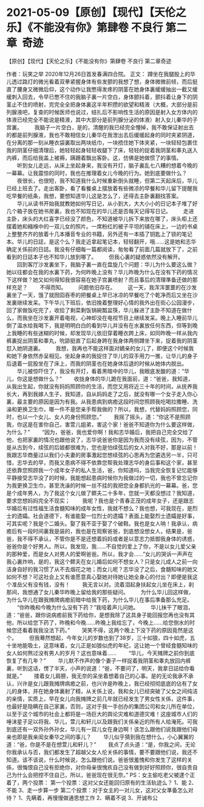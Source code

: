 # 2021-05-09【原创】【现代】【天伦之乐】《不能没有你》第肆卷 不良行  第二章  奇迹



【原创】【现代】【天伦之乐】《不能没有你》第肆卷 不良行  第二章奇迹




作者：玩笑之举 2020年12月26日首发春满四合院。
正文：
蹲坐在我腿股上的华儿透过路灯的微光看着双拳紧握身体有些发颤的我想了想，身体微微前倾，而后挺直了腰身又微微后仰，这个动作让我憋得发疼的阴茎在她身体裏缓缓抽出一截又缓缓刺入回去，令早已憋不住的我脑子裏一片空白，身体颤抖着，颤抖着让身下的阴茎止不住的喷射，完完全全把身体裏这半年积攒的欲望和精液（大概，大部分是前列腺液吧，复查的时候医师也说过，结扎后不影响性生活的原因是射入女方体内的体液已经完全不能说是精液，其中大部分是前列腺分泌的体液）射入女儿秦华的子宫裏。 　　我脑子一片空白，是的，清醒的我已经完全懵掉，我不敢保证射出去的都是前列腺液，我也不敢相信女儿秦华在我泄出去后缓缓起身的同时夹紧阴道，在分离的那一刻从睡衣袋裏取出两块纸巾，一块捂住她下体夹紧，一块轻轻包裹住我的阴茎仔细清理后，她轻轻起身轻轻收腿下了床，轻轻的捉着我阴茎和睾丸送入内裤，而后给我盖上被褥，蹒跚着飘出客卧。这，仿佛是她做惯了的事情。 　　听到女儿走远，从床上坐起身来，我没有开灯，脑子裏乱七八糟的想着今晚的一幕幕。让我震惊的同时，我也在推理着女儿今晚的行为。她到底要做什么？ 　　夜很长，也很短，我不知道我什么时候重新倒头就睡，但第二天起床后，华儿已经上班去了。走出客卧，看了看餐桌上摆放着有些微凉的早餐和华儿留下提醒我吃早餐的纸条，我想，要想知道华儿这是怎么了，还得去主卧裏翻找答案。 　　华儿从读书开始我就教她如何写日记，从小到大，大大小小的日记本子堆了好几个箱子放在她书房裏，我也不知现在的华儿还是否每天记得写日记。 　　走进主卧，床头的大红喜字已经没了颜色，不知道被华儿拆下来放在哪了，床头柜上还摆着她和繈褓中的一双儿女的照片。一席粉红的被子平坦的铺在床上，一边的书桌上整整齐齐的放着十几本播音专业的书籍，另外还有一本插了钥匙上了锁的笔记本。华儿的日誌，是这个么？我走近拿起笔记本，轻轻翻开，哦……这是她和志华确定关係前的日誌。我没有仔细每一篇都阅读，匆匆看了前面几篇就放下了，之前看到的日誌本子也不知华儿放到哪了。 　　但我心裏的疑惑依然没有解开。 　　回到客厅沙发裏坐下，我脑子裏一直在盘旋几个问题：华儿为什么要这么做？她以往都会在我的水裏下药，为何昨晚上没有？华儿昨晚为什么在没有下药的情况下这样做？她又如何得知我很容易在她子宫裏喷射？而且事后的清理準备还做的那样充足？ 　　不得而知。 　　问题依旧存在。 　　这一天，我浑浑噩噩的在沙发裏坐了一天，饿了就囫囵吞枣的把餐桌上早已冰凉的早餐吃了个乾净而后又坐在沙发裏继续发呆。下午华儿下班后，依旧挽着整理好心情的我外出在街心公园漫步，回了家做饭吃完了，收拾了剩菜剩饭锅碗瓢盆筷，华儿躲进了主卧不知道在做什么，而我坐在沙发裏开着电视，心神却没在电视节目上继续发呆。晚上入睡前华儿倒了温水给我喝下，我是明明白白的看到华儿并没有在水裏放任何东西，但等到晚上我睡的有些迷糊的时候，却发现华儿依旧穿着睡衣跨上床，如同昨晚一样从我内裤裏捉出阴茎和睾丸，吮舔挺直了后起身跨在我身体两侧蹲坐下来，捉着我的阴茎怼入她阴道裏。 　　我想，我再也不能这样面对嫡亲的女儿了，即便这个时候我和她下身依然赤呈相见。坐起身来的我捉住了华儿的双手用力一推，让华儿的身子后退着一屁股坐在了床上，而我的阴茎也在她身体后退的时候从她体内脱出。 　　华儿被惊吓住了，我没有开灯，看着黑暗中的华儿，我眼底发酸的道：“华儿，你这是想做什么？” 　　收拢身体的华儿跪在我面前，道：“爸爸，我知道，从我出生起，你就没有妈妈照顾你的生活，而您又用将近三十年的时间，从抚养我长大，再到我嫁人生子，我知道，自从妈妈走了之后，就没有哪一个女子走入你心裏，最主要的原因是因为有我。从我患病到病癒这段时间您照顾我吃喝拉撒睡、洗澡和更换卫生巾，哪一件不是您亲手帮我做的？所以，我想，代替妈妈照顾您，同时，也以一个女儿、女人的身份照顾您。” 　　我摇了摇头，道：“你这不是照顾我，你这是在害你自己，害萱儿姐弟，害这个家！爸爸不知道你为什么要这样做，为什么？” 　　“因为，爸爸，我也爱你啊！我和志华婚后，我把自己完全交给了他，也把家裏的情况也跟他说了，志华说爸爸你是因为我而没有续弦，因为，不管是从古到今，续弦的后娘都很难为，您也是怕续弦后的女人对我不好，那是以前！我跟志华商量过以我们小夫妻的房事激起您想续弦的心思再为您遴选另一半，只可惜，志华去的早，而我又患病不得不依靠您帮我处理志华的身后事和这个家，甚至还依靠您照顾我一个成年女子的私人生活，爸，你知道吗，当我完全恢复记忆能够平静接受志华没了的时候，我能想起患病时候你为我做过的一切，我也不曾忘记你为我更换卫生巾，甚至洗澡的时候一丝不挂的我把您全身都扒光的一幕幕。爸，您是个成年男人，为了我这个女儿做了鳏夫二十多年，您就一天都没想过？我知道，要求您想妈妈完全不现实； 　　我呢？我也是个青春正茂的成年女子，还是跟志华婚后有过性福生活食髓知味的成年女性，我就不想么？我也想，可我现在，是烈士的遗孀。社会道德下，有谁能娶一位烈士的遗孀？表面上能娶烈士遗孀是好事，可其实呢？我是个二婚头。娶了我不亚于娶了个破鞋。我也是女人呐！我承认，病癒后有一段时间裏我是装的，我也是在观察爸爸，到底想没想女人，结果是，爸爸，我不得不承认，不管你是不是还想着妈妈或者是以意志力抵御我身体的诱惑，爸爸你是个好男人。所以，我发现，我……不自觉的爱上了你，不是以女儿爱父亲的那种爱，而是女人对男人的爱啊爸爸。所以，我才会……”女儿的哭诉一声声在我心裏炸响，是的，我这个鳏夫在女儿婚后如何不想女人？只是女儿成人之前一向洁身自好的我习惯了从不去烟花之地；而女儿呢？志华没了之后，食髓知味的她又如何不想？可这社会上又有谁愿意真心娶她对待她让她全身心的付出？即便是我这个准岳父有没有钱，没有！ 　　我无言以对。流着泪起身扶起女儿坐在床上，刹那间，我想通了女儿秦华昨晚上留给我的那些疑问。 　　为什么华儿回这样做，为什么华儿在跟我摊牌病癒前暗中给我下药，为什么华儿在事后準备那么充足。 　　“你昨晚和今晚为什么没有下药？”我哑着声儿问她。 　　华儿抹干了眼泪，道：“爸爸，跟你说病癒前我下药给你，是想我除了这具身子能回报您再也没有其他，所以给您下药了，昨晚和今晚……昨晚上我给忘了，今晚上……给您倒水的时候您还看着我我没法下药。” 　　哭笑不得，这两个晚上下没下药的原因竟然是这个。 　　但我蓦然想起，今年女儿的岁数也到了38岁，三十如狼，四十如虎，五十坐地能吸土，这意味着，女儿正是如狼似虎的年纪，这让她一个曾经食髓知味的女人如何熬过没有男人的岁月？这也意味着…… 　　“华儿，今天摊牌之前你到底恢复了有几年？” 　　华儿默不作声的像个妻子一样捉着我阴茎和睾丸放回内裤裏，听到这话，愣了半天，小声的说道：“爸，不要问了，明天，我拿日誌给你看就是。” 　　搂着女儿肩膀，我无奈的呆坐着想着自己的心事。是的无论我承不承认，兴许是女儿跟我摊牌病癒之前，也兴许是昨晚上，我已经彻彻底底的佔有了女儿的身体，并在她身体裏射了精，从关係上说，我和女儿已经突破了父女之间纯洁的亲情，实质上，早在女儿向我摊牌之前几年就已经发生了男女性关係，这件事，也最好是隐瞒在自己家裏，否则，这对于我一手创办的集团公司和女儿所在单位，以至于这个城市的社会上都将是一场巨大的舆论灾难和道德灾难！这座城市人们的唾沫星子足以将我、华儿，萱儿和轩儿以及跟我们关係亲近的所有人给淹死。可我到底还有一双外孙外孙女，华儿有一双儿女在身边啊！该怎么跟他们说我跟他们母亲也即是我亲闺女秦华之间的事儿？ 　　华儿似乎猜到我在想什么，小心翼翼的道：“爸，你是不是在想萱儿和轩儿？” 　　我点了点头道：“是，你我之间，无论你我承认与否，我们都发生了超越父女人伦关係的事情，要不要跟他们说，我还不知道。该不该说，什么时候说，怎么跟他们说。爸爸很羞愧和你发生了这样的关係，很悔恨自己没有拒绝你，对你母亲很愧疚自己没有做到好好照顾你，很自责自己为什么会把控不住自己，所以，爸爸现在很无奈。”
PS：女主偷吃老父被逮个正着了，两个投票： 第一个投票：这对父女还能回归原有的生活轨迹么？ 1、能 2、不能 3、走一步算一步 第二个投票：对于女主的一对儿女，这对父女準备怎么对待？ 1、先瞒着，再慢慢做通思想工作 2、瞒着不说 3、开诚布公



